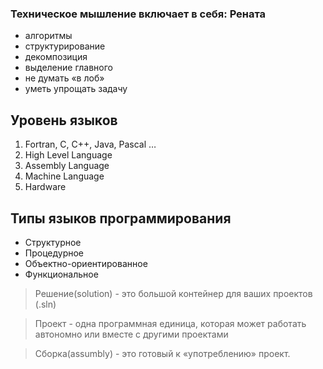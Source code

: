 ### Техническое мышление включает в себя: Рената

+ алгоритмы
+ структурирование
+ декомпозиция 
+ выделение главного
+ не думать «в лоб»
+ уметь упрощать задачу

## Уровень языков

1. Fortran, C, C++, Java, Pascal …
2. High Level Language
3. Assembly Language 
4. Machine Language 
5. Hardware

## Типы языков программирования 

+ Структурное
+ Процедурное
+ Объектно-ориентированное
+ Функциональное 

> Решение(solution) - это большой контейнер для ваших проектов (.sln)

> Проект - одна программная единица, которая может работать автономно или вместе с другими проектами

> Сборка(assumbly) - это готовый к «употреблению» проект. 